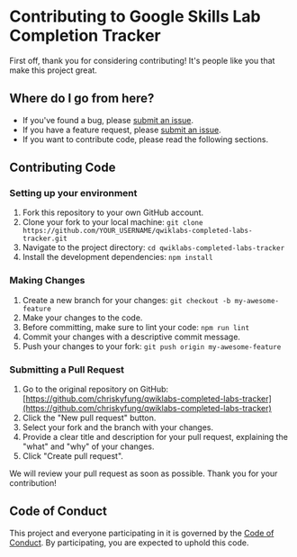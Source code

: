 # Contributing to Google Skills Lab Completion Tracker

First off, thank you for considering contributing! It's people like you that make this project great.

## Where do I go from here?

- If you've found a bug, please [submit an issue](https://github.com/chriskyfung/qwiklabs-completed-labs-tracker/issues/new?template=bug_report.md).
- If you have a feature request, please [submit an issue](https://github.com/chriskyfung/qwiklabs-completed-labs-tracker/issues/new?template=feature_request.md).
- If you want to contribute code, please read the following sections.

## Contributing Code

### Setting up your environment

1.  Fork this repository to your own GitHub account.
2.  Clone your fork to your local machine: `git clone https://github.com/YOUR_USERNAME/qwiklabs-completed-labs-tracker.git`
3.  Navigate to the project directory: `cd qwiklabs-completed-labs-tracker`
4.  Install the development dependencies: `npm install`

### Making Changes

1.  Create a new branch for your changes: `git checkout -b my-awesome-feature`
2.  Make your changes to the code.
3.  Before committing, make sure to lint your code: `npm run lint`
4.  Commit your changes with a descriptive commit message.
5.  Push your changes to your fork: `git push origin my-awesome-feature`

### Submitting a Pull Request

1.  Go to the original repository on GitHub: [https://github.com/chriskyfung/qwiklabs-completed-labs-tracker](https://github.com/chriskyfung/qwiklabs-completed-labs-tracker)
2.  Click the "New pull request" button.
3.  Select your fork and the branch with your changes.
4.  Provide a clear title and description for your pull request, explaining the "what" and "why" of your changes.
5.  Click "Create pull request".

We will review your pull request as soon as possible. Thank you for your contribution!

## Code of Conduct

This project and everyone participating in it is governed by the [Code of Conduct](CODE_OF_CONDUCT.md). By participating, you are expected to uphold this code.
